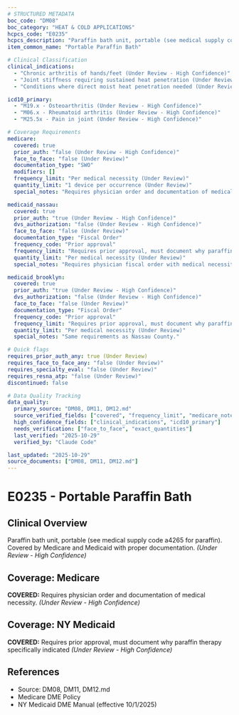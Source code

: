 ```yaml
---
# STRUCTURED METADATA
boc_code: "DM08"
boc_category: "HEAT & COLD APPLICATIONS"
hcpcs_code: "E0235"
hcpcs_description: "Paraffin bath unit, portable (see medical supply code A4265 for paraffin)"
item_common_name: "Portable Paraffin Bath"

# Clinical Classification
clinical_indications:
  - "Chronic arthritis of hands/feet (Under Review - High Confidence)"
  - "Joint stiffness requiring sustained heat penetration (Under Review - High Confidence)"
  - "Conditions where direct moist heat penetration needed (Under Review)"

icd10_primary:
  - "M19.x - Osteoarthritis (Under Review - High Confidence)"
  - "M06.x - Rheumatoid arthritis (Under Review - High Confidence)"
  - "M25.5x - Pain in joint (Under Review - High Confidence)"

# Coverage Requirements
medicare:
  covered: true
  prior_auth: "false (Under Review - High Confidence)"
  face_to_face: "false (Under Review)"
  documentation_type: "SWO"
  modifiers: []
  frequency_limit: "Per medical necessity (Under Review)"
  quantity_limit: "1 device per occurrence (Under Review)"
  special_notes: "Requires physician order and documentation of medical necessity."

medicaid_nassau:
  covered: true
  prior_auth: "true (Under Review - High Confidence)"
  dvs_authorization: "false (Under Review - High Confidence)"
  face_to_face: "false (Under Review)"
  documentation_type: "Fiscal Order"
  frequency_code: "Prior approval"
  frequency_limit: "Requires prior approval, must document why paraffin therapy specifically indicated (Under Review - High Confidence)"
  quantity_limit: "Per medical necessity (Under Review)"
  special_notes: "Requires physician fiscal order with medical necessity documentation."

medicaid_brooklyn:
  covered: true
  prior_auth: "true (Under Review - High Confidence)"
  dvs_authorization: "false (Under Review - High Confidence)"
  face_to_face: "false (Under Review)"
  documentation_type: "Fiscal Order"
  frequency_code: "Prior approval"
  frequency_limit: "Requires prior approval, must document why paraffin therapy specifically indicated (Under Review - High Confidence)"
  quantity_limit: "Per medical necessity (Under Review)"
  special_notes: "Same requirements as Nassau County."

# Quick flags
requires_prior_auth_any: true (Under Review)
requires_face_to_face_any: "false (Under Review)"
requires_specialty_eval: "false (Under Review)"
requires_resna_atp: "false (Under Review)"
discontinued: false

# Data Quality Tracking
data_quality:
  primary_source: "DM08, DM11, DM12.md"
  source_verified_fields: ["covered", "frequency_limit", "medicare_notes", "medicaid_notes"]
  high_confidence_fields: ["clinical_indications", "icd10_primary"]
  needs_verification: ["face_to_face", "exact_quantities"]
  last_verified: "2025-10-29"
  verified_by: "Claude Code"

last_updated: "2025-10-29"
source_documents: ["DM08, DM11, DM12.md"]
---
```


# E0235 - Portable Paraffin Bath

## Clinical Overview
Paraffin bath unit, portable (see medical supply code a4265 for paraffin). Covered by Medicare and Medicaid with proper documentation. *(Under Review - High Confidence)*

## Coverage: Medicare
**COVERED:** Requires physician order and documentation of medical necessity. *(Under Review - High Confidence)*

## Coverage: NY Medicaid
**COVERED:** Requires prior approval, must document why paraffin therapy specifically indicated *(Under Review - High Confidence)*

## References
- Source: DM08, DM11, DM12.md
- Medicare DME Policy
- NY Medicaid DME Manual (effective 10/1/2025)
